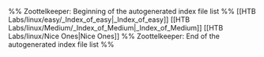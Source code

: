 %% Zoottelkeeper: Beginning of the autogenerated index file list  %%
 [[HTB Labs/linux/easy/_Index_of_easy|_Index_of_easy]]
 [[HTB Labs/linux/Medium/_Index_of_Medium|_Index_of_Medium]]
 [[HTB Labs/linux/Nice Ones|Nice Ones]]
%% Zoottelkeeper: End of the autogenerated index file list  %%
